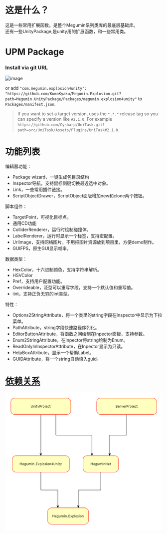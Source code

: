 # 这是什么？
这是一些常用扩展函数。是整个Megumin系列类库的最底层基础库。  
还有一些UnityPackage,是unity用的扩展函数，和一些常用类。  

# UPM Package
### Install via git URL


![image](https://user-images.githubusercontent.com/46207/79450714-3aadd100-8020-11ea-8aae-b8d87fc4d7be.png)

or add `"com.megumin.explosion4unity": "https://github.com/KumoKyaku/Megumin.Explosion.git?path=Megumin.UnityPackage/Packages/megumin.explosion4unity"` to `Packages/manifest.json`.

>If you want to set a target version, uses the `*.*.*` release tag so you can specify a version like `#2.1.0`. For example `https://github.com/Cysharp/UniTask.git?path=src/UniTask/Assets/Plugins/UniTask#2.1.0`.

# 功能列表

编辑器功能：
- Package wizard，一键生成包目录结构
- Inspector导航，支持鼠标侧键切换最近选中对象。
- Link，一些常用插件链接。
- ScriptObjectDrawer，ScriptObject面版增加new和clone两个按钮。


脚本组件：
- TargetPoint，可视化目标点。
- 通用CD功能
- ColliderRenderer，运行时绘制碰撞体。
- LabelRenderer，运行时显示一个标签，支持宏配置。
- UrlImage，支持网络图片，不用把图片资源放到项目里，方便demo制作。
- GUIFPS，原生GUI显示帧率。

数据类型：
- HexColor，十六进制颜色，支持字符串解析。
- HSVColor
- Pref，支持用户配置功能。
- Overrideable，泛型可以重写字段，支持一个默认值和重写值。
- iint，支持正负无穷的int类型。

特性：  
- Options2StringAttribute，将一个类里的string字段在Inspector中显示为下拉菜单。
- PathAttribute，string字段快速路径序列化。
- EditorButtonAttribute，将函数之间绘制在Inpector面板，支持参数。
- Enum2StringAttribute，在Inpector将string绘制为Enum。
- ReadOnlyInInspectorAttribute，在Inpector显示为只读。
- HelpBoxAttribute，显示一个帮助Label。
- GUIDAttribute，将一个string自动填入guid。


# [依赖关系](Image/dependencies.xml)
![依赖关系](Image/Dependencies.png)
















